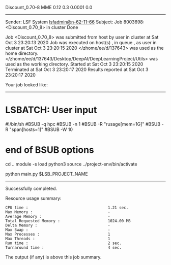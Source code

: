 Discount_0.70-8 MME 0.12 0.3 0.0001 0.0

------------------------------------------------------------
Sender: LSF System <lsfadmin@n-62-11-66>
Subject: Job 8003698: <Discount_0.70_8> in cluster <dcc> Done

Job <Discount_0.70_8> was submitted from host <n-62-30-5> by user <s183905> in cluster <dcc> at Sat Oct  3 23:20:13 2020
Job was executed on host(s) <n-62-11-66>, in queue <hpc>, as user <s183905> in cluster <dcc> at Sat Oct  3 23:20:15 2020
</zhome/ee/d/137643> was used as the home directory.
</zhome/ee/d/137643/Desktop/DeepAI/DeepLearningProject/Utils> was used as the working directory.
Started at Sat Oct  3 23:20:15 2020
Terminated at Sat Oct  3 23:20:17 2020
Results reported at Sat Oct  3 23:20:17 2020

Your job looked like:

------------------------------------------------------------
# LSBATCH: User input
#!/bin/sh
#BSUB -q hpc
#BSUB -n 1
#BSUB -R "rusage[mem=1G]"
#BSUB -R "span[hosts=1]"
#BSUB -W 10
# end of BSUB options
cd ..
module -s load python3
source ../project-env/bin/activate

python main.py $LSB_PROJECT_NAME


------------------------------------------------------------

Successfully completed.

Resource usage summary:

    CPU time :                                   1.21 sec.
    Max Memory :                                 -
    Average Memory :                             -
    Total Requested Memory :                     1024.00 MB
    Delta Memory :                               -
    Max Swap :                                   -
    Max Processes :                              1
    Max Threads :                                1
    Run time :                                   2 sec.
    Turnaround time :                            4 sec.

The output (if any) is above this job summary.

